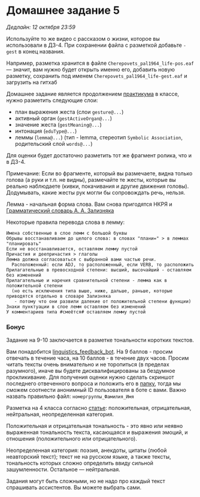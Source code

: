 # Домашнее задание 5

*Дедлайн: 12 октября 23:59*

Используйте то же видео с рассказом о жизни, которое вы использовали в ДЗ-4. При сохранении файла с разметкой добавьте `-gest` в конец названия.

Например, разметка хранится в файле `Cherepovets_pal1964_life-pos.eaf` — значит, вам нужно будет открыть именно его, добавить новую разметку, сохранить под именем `Cherepovets_pal1964_life-gest.eaf` и загрузить на гитхаб

Домашнее задание является продолжением [практикума](https://github.com/olesar/lingdata/blob/gh-pages/practicum-elan-intonation.md) в классе, нужно разметить следующие слои:  

* план выражения жеста (слои `gesture@...`)
* активный орган (`gestActiveOrgan@...`)   
* значение жеста (`gestMeaning@...`)
* интонация (`eduType@...`)
* леммы (`lemma@...`) (тип - lemma, стереотип `Symbolic Association`, родительский слой `words@...`)

Для оценки будет достаточно разметить тот же фрагмент ролика, что и в ДЗ-4.

Примечание: Если во фрагменте, который вы размечаете, видна только голова (а руки и т.п. не видны), размечайте те жесты, которые вы реально наблюдаете (кивки, покачивания и другие движения головы).
Додумывать, какие жесты рук могли бы сопровождать речь, нельзя.

Лемма - начальная форма слова. Вам снова пригодятся НКРЯ и [Грамматический словарь А. А. Зализняка](https://gramdict.ru/contents)

Некоторые правила перевода слова в лемму:
```
Имена собственные в слое лемм с большой буквы
Обрывы восстанавливаем до целого слова: в словах "плани=" > в леммах "планировать"
Если не восстанавливается, оставляем лемму пустой
Причастия и деепричастия > глаголы
Лемма должна согласоваться с выбранной вами частью речи.
  Расположенный: если ADJ, то расположенный, если VERB, то расположить
Прилагательные в превосходной степени: высший, высочайший - оставляем без изменений
Прилагательные и наречия сравнительной степени - лемма как в положительной степени
  (но есть исключения типа выше, ниже, дальше, раньше, которые приводятся отдельно в словаре Зализняка
   - потому что они развили далекие от положительной степени функции)
Знаки пунктуации в слое лемм оставляем без изменений
У комментариев типа #смеётся# оставляем лемму пустой
```

### Бонус

Задание на 9-10 заключается в разметке тональности коротких текстов.

Вам понадобится [linguistics_feedback_bot](https://t.me/linguistics_feedback_bot). На 9 баллов - просим отвечать в течение часа, на 10 баллов - в течение двух часов.
Просим читать тексты очень внимательно и не торопиться (в пределах разумного), иначе вы будете дисквалифицированы за бездумное прокликивание. Для получения оценки нужно сделать скриншот последнего отвеченного вопроса и положить его в [папку](https://drive.google.com/drive/folders/1V8qqXVfdhwETR9gftg5cZHFYqWT6pwXA?usp=sharing), тогда мы сможем соотнести анонимный ID пользователя в боте с вами. Важно назвать правильно файл: `номергруппы_Фамилия_Имя`

Разметка на 4 класса согласно [статье](https://aclanthology.org/C18-1064.pdf): положительная, отрицательная, нейтральная, неопределенная категория.

Положительная и отрицательная тональность - это явно или неявно выраженная тональность текста, касающаяся и выражения эмоций, и отношения (положительного или отрицательного).

Неопределенная категория: поэзия, анекдоты, цитаты (любой неавторский текст); текст не на русском языке, а также тексты, тональность которых сложно определить ввиду сильной зашумленности. Остальное — нейтральная.

Задания могут быть сложными, но не надо про каждый текст спрашивать ассистентов. Вы можете выбрать сами.
